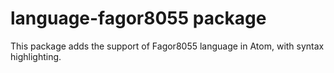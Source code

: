 # language-fagor8055 package

This package adds the support of Fagor8055 language in Atom, with syntax highlighting.
